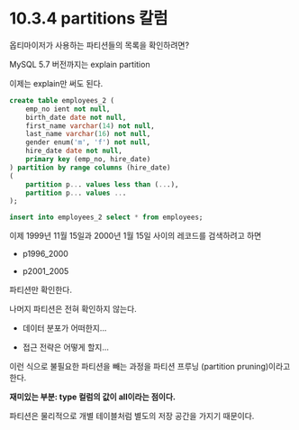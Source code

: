 # 10.3.4 partitions 칼럼



옵티마이저가 사용하는 파티션들의 목록을 확인하려면?



MySQL 5.7 버전까지는 explain partition

이제는 explain만 써도 된다.



```sql
create table employees_2 (
    emp_no ient not null,
    birth_date date not null,
    first_name varchar(14) not null,
    last_name varchar(16) not null,
    gender enum('m', 'f') not null,
    hire_date date not null,
    primary key (emp_no, hire_date)
) partition by range columns (hire_date)
(
    partition p... values less than (...),
    partition p... values ...
);

insert into employees_2 select * from employees;
```



이제 1999년 11월 15일과 2000년 1월 15일 사이의 레코드를 검색하려고 하면

- p1996_2000

- p2001_2005

파티션만 확인한다.



나머지 파티션은 전혀 확인하지 않는다. 

- 데이터 분포가 어떠한지...

- 접근 전략은 어떻게 할지...



이런 식으로 불필요한 파티션을 빼는 과정을 파티션 프루닝 (partition pruning)이라고 한다.



**재미있는 부분: type 컬럼의 값이 all이라는 점이다.**



파티션은 물리적으로 개별 테이블처럼 별도의 저장 공간을 가지기 때문이다.


